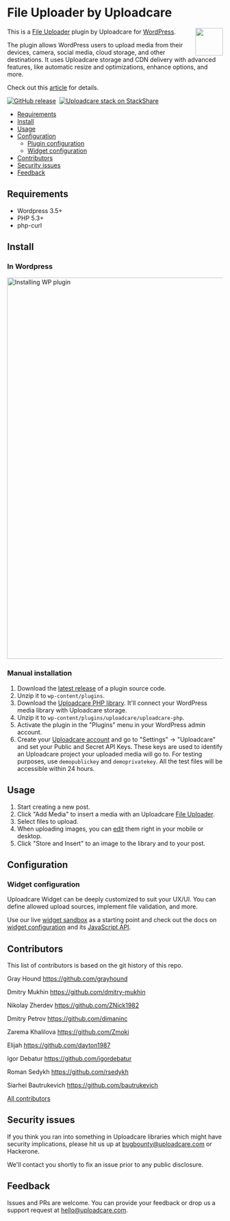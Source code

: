 # File Uploader by Uploadcare

<a href="https://uploadcare.com/?utm_source=github&utm_campaign=uploadcare-wordpress">
  <img align="right" width="64" height="64"
    src="https://ucarecdn.com/2f4864b7-ed0e-4411-965b-8148623aa680/uploadcare-logo-mark.svg"
    alt="">
</a>

This is a [File Uploader][uc-feature-widget] plugin by Uploadcare for [WordPress][wordpress].

The plugin allows WordPress users to upload media from their devices, camera, social media, cloud storage, and other destinations. It uses Uploadcare storage and CDN delivery with advanced features, like automatic resize and optimizations, enhance options, and more.

<!-- Misha: not sure if this article is relevant in the firsst paragraph/screen. It's a mediocre article looks like sponsored, better move it to the end -->
Check out this [article][wparena-article] for details.

[![GitHub release][badge-release-img]][badge-release-url]&nbsp;
[![Uploadcare stack on StackShare][badge-stack-img]][badge-stack-url]

* [Requirements](#requirements)
* [Install](#install)
* [Usage](#usage)
* [Configuration](#configuration)
  * [Plugin configuration](#plugin-configuration)
  * [Widget configuration](#widget-configuration)
* [Contributors](#contributors)
* [Security issues](#security-issues)
* [Feedback](#feedback)

## Requirements

- Wordpress 3.5+
- PHP 5.3+
- php-curl

## Install

### In Wordpress

<a href="https://wordpress.org/plugins/uploadcare/" title="Navigate to the plugin page">
  <img src="https://ucarecdn.com/a6ed4f07-46d4-45f1-9a2e-1bef04d9f21a/InstallFromWP.gif"
       width="888" alt="Installing WP plugin">
</a>

### Manual installation

1. Download the [latest release][github-releases] of a plugin source code.
1. Unzip it to `wp-content/plugins`.
1. Download the [Uploadcare PHP library][github-php]. It'll connect your WordPress media library with Uploadcare storage.
1. Unzip it to `wp-content/plugins/uploadcare/uploadcare-php`.
1. Activate the plugin in the "Plugins" menu in your WordPress admin account.
1. Create your [Uploadcare account][uc-account] and go to "Settings" -> "Uploadcare" and set your Public and Secret API Keys. These keys are used to identify an Uploadcare project your uploaded media will go to. For testing purposes, use `demopublickey` and `demoprivatekey`. All the test files will be accessible within 24 hours.

## Usage

1. Start creating a new post.
1. Click "Add Media" to insert a media with an Uploadcare [File Uploader][uc-widget-features].
1. Select files to upload.
1. When uploading images, you can [edit][uc-widget-image-processing] them right in your mobile or desktop.
1. Click "Store and Insert" to an image to the library and to your post.

## Configuration

### Widget configuration

Uploadcare Widget can be deeply customized to suit your UX/UI. You can define
allowed upload sources, implement file validation, and more.

Use our live [widget sandbox][uc-widget-configure] as a starting point and check out the docs on [widget configuration][uc-docs-widget-config] and its [JavaScript API][uc-docs-widget-js-api].

## Contributors

This list of contributors is based on the git history of this repo.

Gray Hound <https://github.com/grayhound>

Dmitry Mukhin <https://github.com/dmitry-mukhin>

Nikolay Zherdev <https://github.com/ZNick1982>

Dmitry Petrov <https://github.com/dimaninc>

Zarema Khalilova <https://github.com/Zmoki>

Elijah <https://github.com/dayton1987>

Igor Debatur <https://github.com/igordebatur>

Roman Sedykh <https://github.com/rsedykh>

Siarhei Bautrukevich <https://github.com/bautrukevich>

[All contributors][github-contributors]

## Security issues

If you think you ran into something in Uploadcare libraries which might have
security implications, please hit us up at [bugbounty@uploadcare.com][uc-email-bounty]
or Hackerone.

We'll contact you shortly to fix an issue prior to any public disclosure.

## Feedback

Issues and PRs are welcome. You can provide your feedback or drop us a support
request at [hello@uploadcare.com][uc-email-hello].

[wordpress]: http://www.wordpress.org/
[wparena-article]: https://wparena.com/3-must-have-wordpress-plugins-to-start-a-photoblog/
[uc-account]: https://uploadcare.com/accounts/create/free/
[uc-widget-features]: https://uploadcare.com/features/widget/
[uc-widget-image-processing]: https://uploadcare.com/features/image_processing/
[uc-docs-widget-config]: https://uploadcare.com/docs/uploads/widget/config/?utm_source=github&utm_campaign=uploadcare-wordpress
[uc-docs-widget-js-api]: https://uploadcare.com/docs/api_reference/javascript/?utm_source=github&utm_campaign=uploadcare-wordpress
[uc-widget-configure]: https://uploadcare.com/widget/configure/?utm_source=github&utm_campaign=uploadcare-wordpress
[uc-feature-widget]: https://uploadcare.com/features/widget/?utm_source=github&utm_campaign=uploadcare-wordpress
[uc-email-bounty]: mailto:bugbounty@uploadcare.com
[uc-email-hello]: mailto:hello@uploadcare.com

[github-releases]: https://github.com/uploadcare/uploadcare-wordpress/releases
[github-php]: https://github.com/uploadcare/uploadcare-php/releases
[github-contributors]: https://github.com/uploadcare/uploadcare-wordpress/graphs/contributors

[badge-stack-img]: https://img.shields.io/badge/tech-stack-0690fa.svg?style=flat
[badge-stack-url]: https://stackshare.io/uploadcare/stacks/
[badge-release-img]: https://img.shields.io/github/release/uploadcare/uploadcare-wordpress.svg
[badge-release-url]: https://github.com/uploadcare/uploadcare-wordpress/releases
